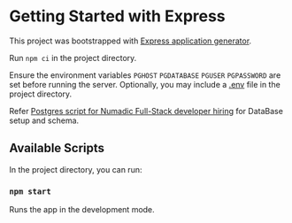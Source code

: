 # Getting Started with Express

This project was bootstrapped with [Express application generator](https://expressjs.com/en/starter/generator.html).

Run ```npm ci``` in the project directory.

Ensure the environment variables ```PGHOST``` ```PGDATABASE``` ```PGUSER``` ```PGPASSWORD``` are set before running the server.
Optionally, you may include a [.env](https://www.npmjs.com/package/dotenv#usage) file in the project directory.

Refer [Postgres script for Numadic Full-Stack developer hiring](https://gist.github.com/LordKa0S/e70f052d03b5d25805efd90fa77d6fed) for DataBase setup and schema.

## Available Scripts

In the project directory, you can run:

### `npm start`

Runs the app in the development mode.
